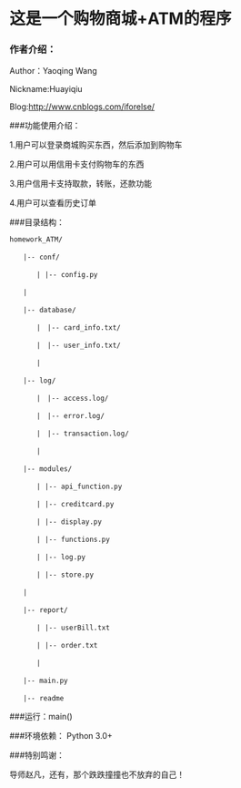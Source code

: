 # **这是一个购物商城+ATM的程序**

### 作者介绍：

Author：Yaoqing Wang

Nickname:Huayiqiu

Blog:http://www.cnblogs.com/iforelse/

###功能使用介绍：

1.用户可以登录商城购买东西，然后添加到购物车

2.用户可以用信用卡支付购物车的东西

3.用户信用卡支持取款，转账，还款功能

4.用户可以查看历史订单

###目录结构：

`homework_ATM/`

`　　|-- conf/`

`　　　　| |-- config.py`

`　　|`

`　　|-- database/`

`　　　　|　|-- card_info.txt/`

`　　　　|　|-- user_info.txt/`

`　　　　| `

`　　|-- log/`

`　　　　|　|-- access.log/`

`　　　　|　|-- error.log/`

`　　　　|　|-- transaction.log/`

`　　　　| `

`　　|-- modules/`

`　　　　| |-- api_function.py`

`　　　　| |-- creditcard.py`

`　　　　| |-- display.py`

`　　　　| |-- functions.py`

`　　　　| |-- log.py`

`　　　　| |-- store.py`

`　　|`

`　　|-- report/`

`　　　　| |-- userBill.txt`

`　　　　| |-- order.txt`

`　　　　|`

`　　|-- main.py`

`　　|-- readme`



###运行：main() 
 

###环境依赖：
Python 3.0+

###特别鸣谢：

导师赵凡，还有，那个跌跌撞撞也不放弃的自己！